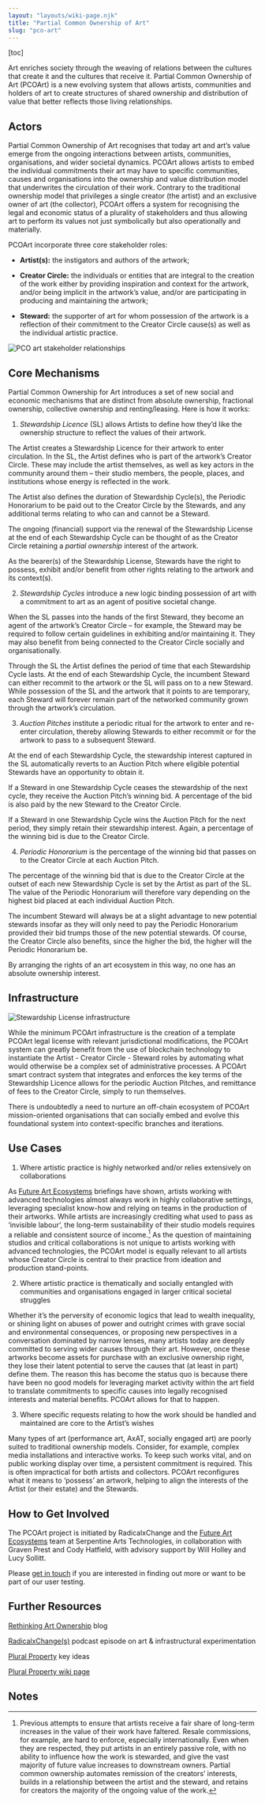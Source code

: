 ```yaml
---
layout: "layouts/wiki-page.njk"
title: "Partial Common Ownership of Art"
slug: "pco-art"
---
```

[toc]

Art enriches society through the weaving of relations between the cultures that create it and the cultures that receive it. Partial Common Ownership of Art (PCOArt) is a new evolving system that allows artists, communities and holders of art to create structures of shared ownership and distribution of value that better reflects those living relationships.

## Actors 

Partial Common Ownership of Art recognises that today art and art’s value emerge from the ongoing interactions between artists, communities, organisations, and wider societal dynamics. PCOArt allows artists to embed the individual commitments their art may have to specific communities, causes and organisations into the ownership and value distribution model that underwrites the circulation of their work. Contrary to the traditional ownership model that privileges a single creator (the artist) and an exclusive owner of art (the collector), PCOArt offers a system for recognising the legal and economic status of a plurality of stakeholders and thus allowing art to perform its values not just symbolically but also operationally and materially. 

PCOArt incorporate three core stakeholder roles:

- **Artist(s):** the instigators and authors of the artwork;

- **Creator Circle:** the individuals or entities that are integral to the creation of the work either by providing inspiration and context for the artwork, and/or being implicit in the artwork’s value, and/or are participating in producing and maintaining the artwork;

- **Steward:** the supporter of art for whom possession of the artwork is a reflection of their commitment to the Creator Circle cause(s) as well as the individual artistic practice.

![PCO art stakeholder relationships](/images/wiki/pco-art-stakeholders.jpeg)

## Core Mechanisms 

Partial Common Ownership for Art introduces a set of new social and economic mechanisms that are distinct from absolute ownership, fractional ownership, collective ownership and renting/leasing. Here is how it works:

1. *Stewardship Licence* (SL) allows Artists to define how they’d like the ownership structure to reflect the values of their artwork.

The Artist creates a Stewardship Licence for their artwork to enter circulation. In the SL, the Artist defines who is part of the artwork’s Creator Circle. These may include the artist themselves, as well as key actors in the community around them – their studio members, the people, places, and institutions whose energy is reflected in the work. 

The Artist also defines the duration of Stewardship Cycle(s), the Periodic Honorarium to be paid out to the Creator Circle by the Stewards, and any additional terms relating to who can and cannot be a Steward. 

The ongoing (financial) support via the renewal of the Stewardship License at the end of each Stewardship Cycle can be thought of as the Creator Circle retaining a *partial ownership* interest of the artwork.

As the bearer(s) of the Stewardship License, Stewards have the right to possess, exhibit and/or benefit from other rights relating to the artwork and its context(s).

2. *Stewardship Cycles* introduce a new logic binding possession of art with a commitment to art as an agent of positive societal change. 

When the SL passes into the hands of the first Steward, they become an agent of the artwork’s Creator Circle – for example, the Steward may be required to follow certain guidelines in exhibiting and/or maintaining it. They may also benefit from being connected to the Creator Circle socially and organisationally. 

Through the SL the Artist defines the period of time that each Stewardship Cycle lasts. At the end of each Stewardship Cycle, the incumbent Steward can either recommit to the artwork or the SL will pass on to a new Steward. While possession of the SL and the artwork that it points to are temporary, each Steward will forever remain part of the networked community grown through the artwork’s circulation. 

3. *Auction Pitches* institute a periodic ritual for the artwork to enter and re-enter circulation, thereby allowing Stewards to either recommit or for the artwork to pass to a subsequent Steward.

At the end of each Stewardship Cycle, the stewardship interest captured in the SL automatically reverts to an Auction Pitch where eligible potential Stewards have an opportunity to obtain it. 

If a Steward in one Stewardship Cycle ceases the stewardship of the next cycle, they receive the Auction Pitch’s winning bid. A percentage of the bid is also paid by the new Steward to the Creator Circle.

If a Steward in one Stewardship Cycle wins the Auction Pitch for the next period, they simply retain their stewardship interest. Again, a percentage of the winning bid is due to the Creator Circle. 

4. *Periodic Honorarium* is the percentage of the winning bid that passes on to the Creator Circle at each Auction Pitch.

The percentage of the winning bid that is due to the Creator Circle at the outset of each new Stewardship Cycle is set by the Artist as part of the SL. The value of the Periodic Honorarium will therefore vary depending on the highest bid placed at each individual Auction Pitch. 

The incumbent Steward will always be at a slight advantage to new potential stewards insofar as they will only need to pay the Periodic Honorarium provided their bid trumps those of the new potential stewards. Of course, the Creator Circle also benefits, since the higher the bid, the higher will the Periodic Honorarium be.

By arranging the rights of an art ecosystem in this way, no one has an absolute ownership interest. 

## Infrastructure

![Stewardship License infrastructure](/images/wiki/pco-art-infrastructure.jpeg)

While the minimum PCOArt infrastructure is the creation of a template PCOArt legal license with relevant jurisdictional modifications, the PCOArt system can greatly benefit from the use of blockchain technology to instantiate the Artist - Creator Circle - Steward roles by automating what would otherwise be a complex set of administrative processes. A PCOArt smart contract system that integrates and enforces the key terms of the Stewardship Licence allows for the periodic Auction Pitches, and remittance of fees to the Creator Circle, simply to run themselves. 

There is undoubtedly a need to nurture an off-chain ecosystem of PCOArt mission-oriented organisations that can socially embed and evolve this foundational system into context-specific branches and iterations.

## Use Cases

1. Where artistic practice is highly networked and/or relies extensively on collaborations

As [Future Art Ecosystems](https://futureartecosystems.org/) briefings have shown, artists working with advanced technologies almost always work in highly collaborative settings, leveraging specialist know-how and relying on teams in the production of their artworks. While artists are increasingly crediting what used to pass as ‘invisible labour’, the long-term sustainability of their studio models requires a reliable and consistent source of income.[^1] As the question of maintaining studios and critical collaborations is not unique to artists working with advanced technologies, the PCOArt model is equally relevant to all artists whose Creator Circle is central to their practice from ideation and production stand-points.  

2. Where artistic practice is thematically and socially entangled with communities and organisations engaged in larger critical societal struggles

Whether it’s the perversity of economic logics that lead to wealth inequality, or shining light on abuses of power and outright crimes with grave social and environmental consequences, or proposing new perspectives in a conversation dominated by narrow lenses, many artists today are deeply committed to serving wider causes through their art. However, once these artworks become assets for purchase with an exclusive ownership right, they lose their latent potential to serve the causes that (at least in part) define them. The reason this has become the status quo is because there have been no good models for leveraging market activity within the art field to translate commitments to specific causes into legally recognised interests and material benefits. PCOArt allows for that to happen.

3. Where specific requests relating to how the work should be handled and maintained are core to the Artist’s wishes

Many types of art (performance art, AxAT, socially engaged art) are poorly suited to traditional ownership models. Consider, for example, complex media installations and interactive works. To keep such works vital, and on public working display over time, a persistent commitment is required. This is often impractical for both artists and collectors. PCOArt reconfigures what it means to ‘possess’ an artwork, helping to align the interests of the Artist (or their estate) and the Stewards.

## How to Get Involved

The PCOArt project is initiated by RadicalxChange and the [Future Art Ecosystems](https://futureartecosystems.org/) team at Serpentine Arts Technologies, in collaboration with Graven Prest and Cody Hatfield, with advisory support by Will Holley and Lucy Sollitt.

Please [get in touch](mailto:victoriai@serpentinegalleries.org) if you are interested in finding out more or want to be part of our user testing.

## Further Resources

[Rethinking Art Ownership](/media/blog/rethinking-art-ownership/) blog

[RadicalxChange(s)](https://radicalxchange-s.simplecast.com/episodes/victoria-ivanova-rd-strategic-lead-at-serpentine-arts-technologies-JVDJXn0j) podcast episode on art & infrastructural experimentation

[Plural Property](/concepts/plural-property/) key ideas

[Plural Property wiki page](/wiki/plural-property/)

## Notes

[^1]: Previous attempts to ensure that artists receive a fair share of long-term increases in the value of their work have faltered. Resale commissions, for example, are hard to enforce, especially internationally. Even when they are respected, they put artists in an entirely passive role, with no ability to influence how the work is stewarded, and give the vast majority of future value increases to downstream owners. Partial common ownership automates remission of the creators’ interests, builds in a relationship between the artist and the steward, and retains for creators the majority of the ongoing value of the work.